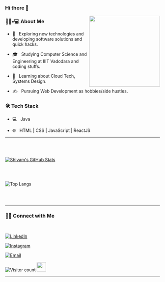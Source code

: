 ### Hi there 👋

<!--
**IgorRC/IgorRC** is a ✨ _special_ ✨ repository because its `README.md` (this file) appears on your GitHub profile.

Here are some ideas to get you started:

- 🔭 I’m currently working on ...
- 🌱 I’m currently learning ...
- 👯 I’m looking to collaborate on ...
- 🤔 I’m looking for help with ...
- 💬 Ask me about ...
- 📫 How to reach me: ...
- 😄 Pronouns: ...
- ⚡ Fun fact: ...
-->

<img align='right' src="https://media.giphy.com/media/M9gbBd9nbDrOTu1Mqx/giphy.gif" width="230">

<h3> 👨🏻•💻 About Me </h3>



- 🤔 &nbsp; Exploring new technologies and developing software solutions and quick hacks.

- 🎓 &nbsp; Studying Computer Science and Engineering at IIIT Vadodara and coding stuffs.

- 🌱 &nbsp; Learning about Cloud Tech, Systems Design.

- ✍️ &nbsp; Pursuing Web Development as hobbies/side hustles.



<h3>🛠 Tech Stack</h3>



- 💻 &nbsp; Java 

- 🌐 &nbsp; HTML | CSS | JavaScript | ReactJS

<!--

- 🛢 &nbsp; MySQL 

- 🔧 &nbsp; Git | Tidyverse

- 🖥 &nbsp; Illustrator| Photoshop | InDesign

-->


<hr>



<br/><br/>

[![Shivam's GitHub Stats](https://github-readme-stats.vercel.app/api?username=IgorRC&show_icons=true)](https://github.com/IgorRC)

<br/>

<br/>



![Top Langs](https://github-readme-stats.vercel.app/api/top-langs/?username=IgorRC&show_icons=true)

<br><br>



<hr>



<h3> 🤝🏻 Connect with Me </h3>

<br>



<p align="center">

<a href="https://www.linkedin.com/in/igor-ramos-177116246/"><img alt="LinkedIn" src="https://img.shields.io/badge/LinkedIn-Shivam%20Malpani-blue?style=flat-square&logo=linkedin"></a>

<a href="https://www.instagram.com/igor_ramosc/?hl=en"><img alt="Instagram" src="https://img.shields.io/badge/Instagram-i__disbalance-black?style=flat-square&logo=instagram"></a>

<a href="mailto:igor.ramos.cruzado.@gamail.com"><img alt="Email" src="https://img.shields.io/badge/Email-igor.ramos.cruzado.w@gmail.com-blue?style=flat-square&logo=gmail"></a>

</p>





![Visitor count](https://visitor-badge.laobi.icu/badge?page_id=shivam0110.shivam0110)   <img src="https://media.giphy.com/media/dxn6fRlTIShoeBr69N/giphy.gif" width="30">





<hr>
